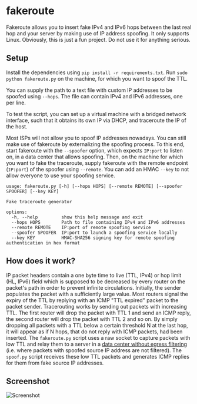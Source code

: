 # fakeroute
Fakeroute allows you to insert fake IPv4 and IPv6 hops between the last real hop and your server by making use of IP address spoofing. It only supports Linux. Obviously, this is just a fun project. Do not use it for anything serious.

## Setup
Install the dependencies using `pip install -r requirements.txt`. Run `sudo python fakeroute.py` on the machine, for which you want to spoof the TTL.

You can supply the path to a text file with custom IP addresses to be spoofed using `--hops`.
The file can contain IPv4 and IPv6 addresses, one per line.

To test the script, you can set up a virtual machine with a bridged network interface, such that it obtains its own IP via DHCP, and traceroute the IP of the host.

Most ISPs will not allow you to spoof IP addresses nowadays. You can still make use of fakeroute by externalizing the spoofing process. To this end, start fakeroute with the `--spoofer` option, which expects `IP:port` to listen on, in a data center that allows spoofing. Then, on the machine for which you want to fake the traceroute, supply fakeroute with the remote endpoint (`IP:port`) of the spoofer using `--remote`. You can add an HMAC `--key` to not allow everyone to use your spoofing service.

```
usage: fakeroute.py [-h] [--hops HOPS] [--remote REMOTE] [--spoofer SPOOFER] [--key KEY]

Fake traceroute generator

options:
  -h, --help         show this help message and exit
  --hops HOPS        Path to file containing IPv4 and IPv6 addresses
  --remote REMOTE    IP:port of remote spoofing service
  --spoofer SPOOFER  IP:port to launch a spoofing service locally
  --key KEY          HMAC-SHA256 signing key for remote spoofing authentication in hex format
```

## How does it work?
IP packet headers contain a one byte time to live (TTL, IPv4) or hop limit (HL, IPv6) field which is supposed to be decreased by every router on the packet's path in order to prevent infinite circulations. Initially, the sender populates the packet with a sufficiently large value. Most routers signal the expiry of the TTL by replying with an ICMP "TTL expired" packet to the packet sender. Tracerouting works by sending out packets with increasing TTL. The first router will drop the packet with TTL 1 and send an ICMP reply, the second router will drop the packet with TTL 2 and so on. By simply dropping all packets with a TTL below a certain threshold N at the last hop, it will appear as if N hops, that do not reply with ICMP packets, had been inserted. The `fakeroute.py` script uses a raw socket to capture packets with low TTL and relay them to a server in a [data center without egress filtering](https://spoofer.caida.org/as_stats.php) (i.e. where packets with spoofed source IP address are not filtered). The `spoof.py` script receives these low TTL packets and generates ICMP replies for them from fake source IP addresses.

## Screenshot
![Screenshot](https://cysec.biz/projects/fakeroute/screenshot1.png)
